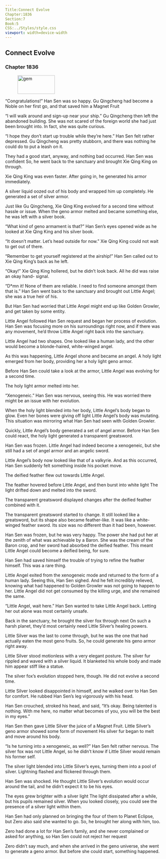 ```yaml
---
Title:Connect Evolve 
Chapter:1836 
Section:7 
Book:5 
CSS:../Styles/style.css 
viewport: width=device-width
---
```

  
## Connect Evolve
### Chapter 1836
  
<figure>
	<img src="../Images/gem.gif" alt="gem" id="gem" width="120" height="60" />
</figure>
  

  
“Congratulations!” Han Sen was so happy. Gu Qingcheng had become a Noble on her first go, and that saved him a Magnet Fruit

“I will walk around and sign-up near your ship.” Gu Qingcheng then left the abandoned building. She was not scared of the foreign world she had just been brought into. In fact, she was quite curious.

“I hope they don’t start up trouble while they’re here.” Han Sen felt rather depressed. Gu Qingcheng was pretty stubborn, and there was nothing he could do to put a leash on it.

They had a good start, anyway, and nothing bad occurred. Han Sen was confident So, he went back to the sanctuary and brought Xie Qing King on through.

Xie Qing King was even faster. After going in, he generated his armor immediately.

A silver liquid oozed out of his body and wrapped him up completely. He generated a set of silver armor.

Just like Gu Qingcheng, Xie Qing King evolved for a second time without hassle or issue. When the geno armor melted and became something else, he was left with a silver book.

“What kind of geno armament is that?” Han Sen’s eyes opened wide as he looked at Xie Qing King and his silver book.

“It doesn’t matter. Let’s head outside for now.” Xie Qing King could not wait to get out of there.

“Remember to get yourself registered at the airship!” Han Sen called out to Xie Qing King’s back as he left.

“Okay!” Xie Qing King hollered, but he didn’t look back. All he did was raise an okay hand- signal.

“D*mn it! None of them are reliable. I need to find someone amongst them that is.” Han Sen went back to the sanctuary and brought out Little Angel; she was a true heir of his.

But Han Sen had worried that Little Angel might end up like Golden Growler, and get taken by some entity.

Little Angel followed Han Sen request and began her process of evolution. Han Sen was focusing more on his surroundings right now, and if there was any movement, he’d throw Little Angel right back into the sanctuary.

Little Angel had two shapes. One looked like a human lady, and the other would become a blonde-haired, white-winged angel.

As this was happening, Little Angel shone and became an angel. A holy light emerged from her body, providing her a holy light geno armor.

Before Han Sen could take a look at the armor, Little Angel was evolving for a second time.

The holy light armor melted into her.

“Xenogeneic.” Han Sen was nervous, seeing this. He was worried there might be an issue with her evolution.

When the holy light blended into her body, Little Angel’s body began to glow. Even her bones were giving off light Little Angel’s body was mutating. This situation was mirroring what Han Sen had seen with Golden Growler.

Quickly, Little Angel’s body generated a set of angel armor. Before Han Sen could react, the holy light generated a transparent greatsword.

Han Sen was frozen. Little Angel had indeed become a xenogeneic, but she still had a set of angel armor and an angelic sword.

Little Angel’s body now looked like that of a valkyrie. And as this occurred, Han Sen suddenly felt something inside his pocket move.

The deified feather flew out towards Little Angel.

The feather hovered before Little Angel, and then burst into white light The light drifted down and melted into the sword.

The transparent greatsword displayed changes after the deified feather combined with it.

The transparent greatsword started to change. It still looked like a greatsword, but its shape also became feather-like. It was like a white-winged feather sword. Its size was no different than it had been, however.

Han Sen was frozen, but he was very happy. The power she had put her at the zenith of what was achievable by a Baron. She was the cream of the Baron crop, and her sword had absorbed the deified feather. This meant Little Angel could become a deified being, for sure.

Han Sen had saved himself the trouble of trying to refine the feather himself. This was a rare thing.

Little Angel exited from the xenogeneic mode and returned to the form of a human lady. Seeing this, Han Sen sighed. And he felt incredibly relieved, knowing what had happened to Golden Growler was not going to happen to her. Little Angel did not get consumed by the killing urge, and she remained the same.

“Little Angel, wait here.” Han Sen wanted to take Little Angel back. Letting her out alone was most certainly unsafe.

Back in the sanctuary, he brought the silver fox through next On such a harsh planet, they’d most certainly need Little Silver’s healing powers.

Little Silver was the last to come through, but he was the one that had actually eaten the most geno fruits. So, he could generate his geno armor right away.

Little Silver stood motionless with a very elegant posture. The silver fur rippled and waved with a silver liquid. It blanketed his whole body and made him appear stiff like a statue.

The silver fox’s evolution stopped here, though. He did not evolve a second time.

Little Silver looked disappointed in himself, and he walked over to Han Sen for comfort. He rubbed Han Sen’s leg vigorously with his head.

Han Sen crouched, stroked his head, and said, “It’s okay. Being talented is nothing. With me here, no matter what becomes of you, you will be the best in my eyes.”

Han Sen then gave Little Silver the juice of a Magnet Fruit. Little Silver’s geno armor showed some form of movement His silver fur began to melt and move around his body.

“Is he turning into a xenogeneic, as well?” Han Sen felt rather nervous. The silver fox was not Little Angel, so he didn’t know if Little Silver would remain his former self.

The silver light blended into Little Silver’s eyes, turning them into a pool of silver. Lightning flashed and flickered through them.

Han Sen was shocked. He thought Little Silver’s evolution would occur around the tail, and he didn’t expect it to be his eyes.

The eyes grew brighter with a silver light The light dissipated after a while, but his pupils remained silver. When you looked closely, you could see the presence of a silver light within them.

Han Sen had only planned on bringing the four of them to Planet Eclipse, but Zero also said she wanted to go. So, he brought her along with him, too.

Zero had done a lot for Han Sen’s family, and she never complained or asked for anything, so Han Sen could not reject her request

Zero didn’t say much, and when she arrived in the geno universe, she went to generate a geno armor. But before she could start, something happened.